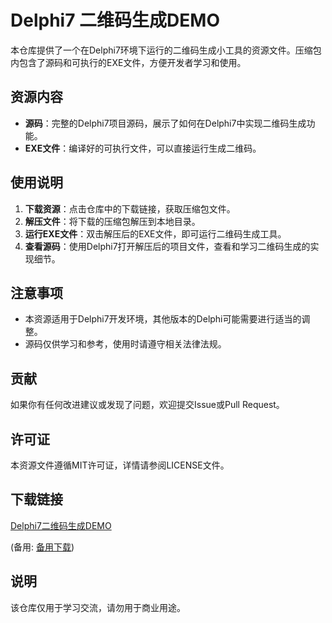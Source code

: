 # Delphi7 二维码生成DEMO

本仓库提供了一个在Delphi7环境下运行的二维码生成小工具的资源文件。压缩包内包含了源码和可执行的EXE文件，方便开发者学习和使用。

## 资源内容

- **源码**：完整的Delphi7项目源码，展示了如何在Delphi7中实现二维码生成功能。
- **EXE文件**：编译好的可执行文件，可以直接运行生成二维码。

## 使用说明

1. **下载资源**：点击仓库中的下载链接，获取压缩包文件。
2. **解压文件**：将下载的压缩包解压到本地目录。
3. **运行EXE文件**：双击解压后的EXE文件，即可运行二维码生成工具。
4. **查看源码**：使用Delphi7打开解压后的项目文件，查看和学习二维码生成的实现细节。

## 注意事项

- 本资源适用于Delphi7开发环境，其他版本的Delphi可能需要进行适当的调整。
- 源码仅供学习和参考，使用时请遵守相关法律法规。

## 贡献

如果你有任何改进建议或发现了问题，欢迎提交Issue或Pull Request。

## 许可证

本资源文件遵循MIT许可证，详情请参阅LICENSE文件。

## 下载链接
[Delphi7二维码生成DEMO](https://pan.quark.cn/s/815f2de290d8) 

(备用: [备用下载](https://pan.baidu.com/s/1jcizvK7GwT8E4bkp1UxHmA?pwd=1234))

## 说明

该仓库仅用于学习交流，请勿用于商业用途。
